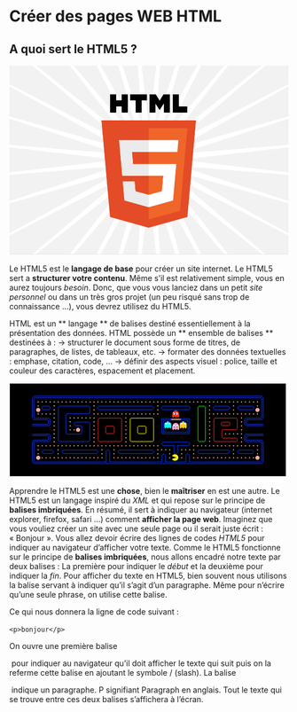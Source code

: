 # Créer des pages WEB HTML

## A quoi sert le HTML5 ?


![HTML 5](images/html.png)

Le HTML5 est le **langage de base**  pour créer un site internet. Le HTML5 sert a **structurer votre contenu**. Même s’il est relativement simple, vous en aurez toujours _besoin_. Donc, que vous vous lanciez dans un petit _site personnel_ ou dans un très gros projet (un peu risqué sans trop de connaissance …), vous devrez utilisez du HTML5.

HTML est un ** langage ** de balises destiné essentiellement à la présentation des données.
HTML possède un ** ensemble de balises ** destinées à :
-> structurer le document sous forme de titres, de paragraphes, de listes, de tableaux, etc.
-> formater des données textuelles : emphase, citation, code, ...
-> définir des aspects visuel : police, taille et couleur des caractères, espacement et placement.


![HTML 5](images/pack.png)



Apprendre le HTML5 est une **chose**, bien le **maîtriser** en est une autre.
Le HTML5 est un langage inspiré du _XML_ et qui repose sur le principe de **balises imbriquées**. En résumé, il sert à indiquer au navigateur (internet explorer, firefox, safari …) comment **afficher la page web**. Imaginez que vous vouliez créer un site avec une seule page ou il serait juste écrit : « Bonjour ». Vous allez devoir écrire des lignes de codes _HTML5_ pour indiquer au navigateur d’afficher votre texte.
Comme le HTML5 fonctionne sur le principe de **balises imbriquées**, nous allons encadré notre texte par deux balises : La première pour indiquer le _début_ et la deuxième pour indiquer la _fin_. Pour afficher du texte en HTML5, bien souvent nous utilisons la balise servant à indiquer qu’il s’agit d’un paragraphe. Même pour n’écrire qu’une seule phrase, on utilise cette balise.

Ce qui nous donnera la ligne de code suivant :

```<p>bonjour</p>```

On ouvre une première balise <p> pour indiquer au navigateur qu’il doit afficher le texte qui suit puis on la referme cette balise en ajoutant le symbole / (slash). La balise <p> indique un paragraphe. P signifiant Paragraph en anglais. Tout le texte qui se trouve entre ces deux balises s’affichera à l’écran.

